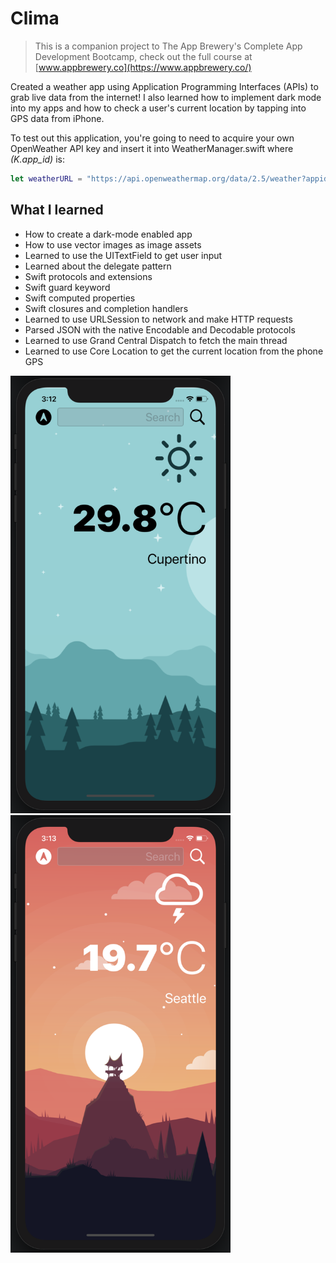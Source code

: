 
#  Clima

>This is a companion project to The App Brewery's Complete App Development Bootcamp, check out the full course at [www.appbrewery.co](https://www.appbrewery.co/)


Created a weather app using Application Programming Interfaces (APIs) to grab live data from the internet! I also learned how to implement dark mode into my apps and how to check a user's current location by tapping into GPS data from iPhone.   

To test out this application, you're going to need to acquire your own OpenWeather API key and insert it into WeatherManager.swift where *\(K.app_id)* is:

``` swift
let weatherURL = "https://api.openweathermap.org/data/2.5/weather?appid=\(K.app_id)&units=metric"
```

## What I learned

* How to create a dark-mode enabled app
* How to use vector images as image assets
* Learned to use the UITextField to get user input
* Learned about the delegate pattern
* Swift protocols and extensions  
* Swift guard keyword  
* Swift computed properties  
* Swift closures and completion handlers
* Learned to use URLSession to network and make HTTP requests
* Parsed JSON with the native Encodable and Decodable protocols 
* Learned to use Grand Central Dispatch to fetch the main thread
* Learned to use Core Location to get the current location from the phone GPS

<img src="https://github.com/mikedinhnguyen/Clima/blob/master/Documentation/light_mode.png" alt="light_mode" height="700">  
<img src="https://github.com/mikedinhnguyen/Clima/blob/master/Documentation/dark_mode.png" alt="dark_mode" height="700">
